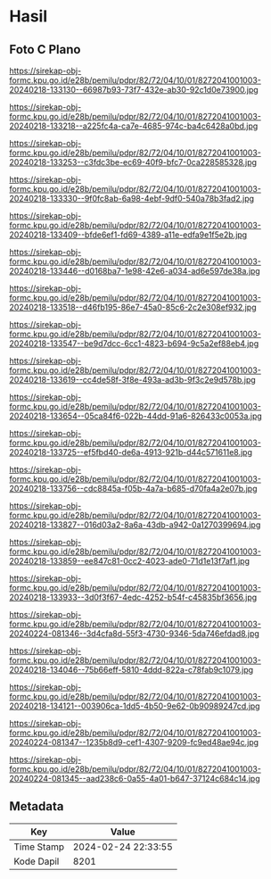 # Hasil

## Foto C Plano

https://sirekap-obj-formc.kpu.go.id/e28b/pemilu/pdpr/82/72/04/10/01/8272041001003-20240218-133130--66987b93-73f7-432e-ab30-92c1d0e73900.jpg

https://sirekap-obj-formc.kpu.go.id/e28b/pemilu/pdpr/82/72/04/10/01/8272041001003-20240218-133218--a225fc4a-ca7e-4685-974c-ba4c6428a0bd.jpg

https://sirekap-obj-formc.kpu.go.id/e28b/pemilu/pdpr/82/72/04/10/01/8272041001003-20240218-133253--c3fdc3be-ec69-40f9-bfc7-0ca228585328.jpg

https://sirekap-obj-formc.kpu.go.id/e28b/pemilu/pdpr/82/72/04/10/01/8272041001003-20240218-133330--9f0fc8ab-6a98-4ebf-9df0-540a78b3fad2.jpg

https://sirekap-obj-formc.kpu.go.id/e28b/pemilu/pdpr/82/72/04/10/01/8272041001003-20240218-133409--bfde6ef1-fd69-4389-a11e-edfa9e1f5e2b.jpg

https://sirekap-obj-formc.kpu.go.id/e28b/pemilu/pdpr/82/72/04/10/01/8272041001003-20240218-133446--d0168ba7-1e98-42e6-a034-ad6e597de38a.jpg

https://sirekap-obj-formc.kpu.go.id/e28b/pemilu/pdpr/82/72/04/10/01/8272041001003-20240218-133518--d46fb195-86e7-45a0-85c6-2c2e308ef932.jpg

https://sirekap-obj-formc.kpu.go.id/e28b/pemilu/pdpr/82/72/04/10/01/8272041001003-20240218-133547--be9d7dcc-6cc1-4823-b694-9c5a2ef88eb4.jpg

https://sirekap-obj-formc.kpu.go.id/e28b/pemilu/pdpr/82/72/04/10/01/8272041001003-20240218-133619--cc4de58f-3f8e-493a-ad3b-9f3c2e9d578b.jpg

https://sirekap-obj-formc.kpu.go.id/e28b/pemilu/pdpr/82/72/04/10/01/8272041001003-20240218-133654--05ca84f6-022b-44dd-91a6-826433c0053a.jpg

https://sirekap-obj-formc.kpu.go.id/e28b/pemilu/pdpr/82/72/04/10/01/8272041001003-20240218-133725--ef5fbd40-de6a-4913-921b-d44c571611e8.jpg

https://sirekap-obj-formc.kpu.go.id/e28b/pemilu/pdpr/82/72/04/10/01/8272041001003-20240218-133756--cdc8845a-f05b-4a7a-b685-d70fa4a2e07b.jpg

https://sirekap-obj-formc.kpu.go.id/e28b/pemilu/pdpr/82/72/04/10/01/8272041001003-20240218-133827--016d03a2-8a6a-43db-a942-0a1270399694.jpg

https://sirekap-obj-formc.kpu.go.id/e28b/pemilu/pdpr/82/72/04/10/01/8272041001003-20240218-133859--ee847c81-0cc2-4023-ade0-71d1e13f7af1.jpg

https://sirekap-obj-formc.kpu.go.id/e28b/pemilu/pdpr/82/72/04/10/01/8272041001003-20240218-133933--3d0f3f67-4edc-4252-b54f-c45835bf3656.jpg

https://sirekap-obj-formc.kpu.go.id/e28b/pemilu/pdpr/82/72/04/10/01/8272041001003-20240224-081346--3d4cfa8d-55f3-4730-9346-5da746efdad8.jpg

https://sirekap-obj-formc.kpu.go.id/e28b/pemilu/pdpr/82/72/04/10/01/8272041001003-20240218-134046--75b66eff-5810-4ddd-822a-c78fab9c1079.jpg

https://sirekap-obj-formc.kpu.go.id/e28b/pemilu/pdpr/82/72/04/10/01/8272041001003-20240218-134121--003906ca-1dd5-4b50-9e62-0b90989247cd.jpg

https://sirekap-obj-formc.kpu.go.id/e28b/pemilu/pdpr/82/72/04/10/01/8272041001003-20240224-081347--1235b8d9-cef1-4307-9209-fc9ed48ae94c.jpg

https://sirekap-obj-formc.kpu.go.id/e28b/pemilu/pdpr/82/72/04/10/01/8272041001003-20240224-081345--aad238c6-0a55-4a01-b647-37124c684c14.jpg


## Metadata

| Key        | Value               |
| ---------- | ------------------- |
| Time Stamp | 2024-02-24 22:33:55 |
| Kode Dapil | 8201                |



